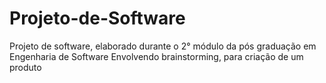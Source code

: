 # Projeto-de-Software
Projeto de software, elaborado durante o 2° módulo da pós graduação em Engenharia de Software
Envolvendo brainstorming, para criação de um produto
